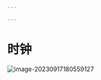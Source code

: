 ```yaml
---

---
```


# 时钟

![image-20230917180559127](https://picture-01-1316374204.cos.ap-beijing.myqcloud.com/image/202408242305666.png)